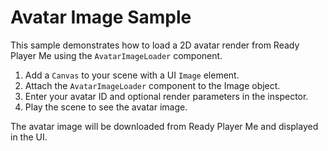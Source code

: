 # Avatar Image Sample

This sample demonstrates how to load a 2D avatar render from Ready Player Me using the `AvatarImageLoader` component.

1. Add a `Canvas` to your scene with a UI `Image` element.
2. Attach the `AvatarImageLoader` component to the Image object.
3. Enter your avatar ID and optional render parameters in the inspector.
4. Play the scene to see the avatar image.

The avatar image will be downloaded from Ready Player Me and displayed in the UI.
